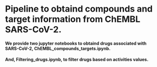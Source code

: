 # Pipeline to obtaind compounds and target information from ChEMBL SARS-CoV-2. 


#### We provide two jupyter notebooks to obtaind drugs associated with SARS-CoV-2, ChEMBL_compounds_targets.ipynb. 
#### And, Filtering_drugs.ipynb, to filter drugs based on activities values. 
